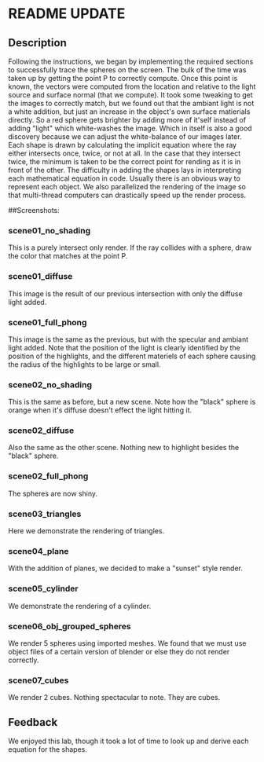 # README UPDATE
## Description
Following the instructions, we began by implementing the required sections to successfully trace the spheres on the screen. The bulk of the time was taken up by getting the point P to correctly compute. Once this point is known, the vectors were computed from the location and relative to the light source and surface normal (that we compute).
It took some tweaking to get the images to correctly match, but we found out that the ambiant light is not a white addition, but just an increase in the object's own surface matierials directly. So a red sphere gets brighter by adding more of it'self instead of adding "light" which white-washes the image. Which in itself is also a good discovery because we can adjust the white-balance of our images later.
Each shape is drawn by calculating the implicit equation where the ray either intersects once, twice, or not at all. In the case that they intersect twice, the minimum is taken to be the correct point for rending as it is in front of the other. The difficulty in adding the shapes lays in interpreting each mathematical equation in code. Usually there is an obvious way to represent each object.
We also parallelized the rendering of the image so that multi-thread computers can drastically speed up the render process.

##Screenshots:
### scene01_no_shading
This is a purely intersect only render. If the ray collides with a sphere, draw the color that matches at the point P.

### scene01_diffuse
This image is the result of our previous intersection with only the diffuse light added.

### scene01_full_phong
This image is the same as the previous, but with the specular and ambiant light added. Note that the position of the light is clearly identified by the position of the highlights, and the different materiels of each sphere causing the radius of the highlights to be large or small.

### scene02_no_shading
This is the same as before, but a new scene. Note how the "black" sphere is orange when it's diffuse doesn't effect the light hitting it.

### scene02_diffuse
Also the same as the other scene. Nothing new to highlight besides the "black" sphere.

### scene02_full_phong
The spheres are now shiny.

### scene03_triangles
Here we demonstrate the rendering of triangles.

### scene04_plane
With the addition of planes, we decided to make a "sunset" style render. 

### scene05_cylinder
We demonstrate the rendering of a cylinder.

### scene06_obj_grouped_spheres
We render 5 spheres using imported meshes. We found that we must use object files of a certain version of blender or else they do not render correctly.

### scene07_cubes
We render 2 cubes. Nothing spectacular to note. They are cubes.

## Feedback
We enjoyed this lab, though it took a lot of time to look up and derive each equation for the shapes.
